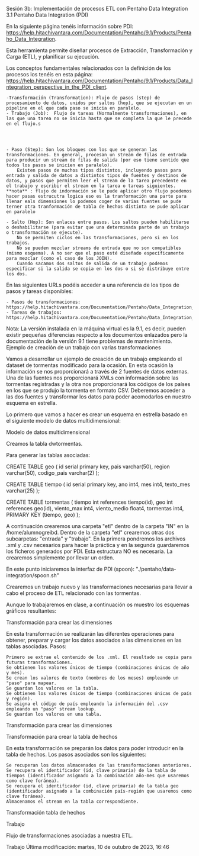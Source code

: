 Sesión 3b: Implementación de procesos ETL con Pentaho Data Integration 
3.1 Pentaho Data Integration (PDI)

En la siguiente página tenéis información sobre PDI: https://help.hitachivantara.com/Documentation/Pentaho/9.1/Products/Pentaho_Data_Integration.

Esta herramienta permite diseñar procesos de Extracción, Transformación y Carga (ETL), y planificar su ejecución.

Los conceptos fundamentales relacionados con la definición de los procesos los tenéis en esta página: https://help.hitachivantara.com/Documentation/Pentaho/9.1/Products/Data_Integration_perspective_in_the_PDI_client.

    -Transformación (Transformation): Flujo de pasos (step) de procesamiento de datos, unidos por saltos (hop), que se ejecutan en un pipeline en el que cada paso se inicia en paralelo.
    - Trabajo (Job):  Flujo de tareas (Normalmente transformaciones), en las que una tarea no se inicia hasta que se completa la que le precede en el flujo.s
    
    
   

    - Paso (Step): Son los bloques con los que se generan las transformaciones. En general, procesan un stream de filas de entrada para producir un stream de filas de salida (por eso tiene sentido que todos los pasos se inicien en paralelo). 
        Existen pasos de muchos tipos distintos, incluyendo pasos para entrada y salida de datos a distintos tipos de fuentes y destinos de datos, y pasos que permiten leer el stream de la tarea precedente en el trabajo y escribir el stream en la tarea o tareas siguientes.
    **nota** : flujo de indormación se le pude aplicar otro flujo poedemos hacer pasas estrucutra logica eso es la tranformación una parte para llenar eals dimensiones lo podemos coger de varias fuentes se pude terner otra tranformación de tabla de hechos distinta se pude aplicar en paralelo 

    - Salto (Hop): Son enlaces entre pasos. Los saltos pueden habilitarse o deshabilitarse (para evitar que una determinada parte de un trabajo o transformación se ejecute). 
        No se permiten ciclos en las transformaciones, pero si en los trabajos.
        No se pueden mezclar streams de entrada que no son compatibles (mismo esquema). A no ser que el paso esté diseñado específicamente para mezclar (como el caso de los JOIN).
        Cuando sacamos dos saltos de salida de un trabajo podemos especificar si la salida se copia en los dos o si se distribuye entre los dos.

En las siguientes URLs podéis acceder a una referencia de los tipos de pasos y tareas disponibles:

    - Pasos de transformaciones: https://help.hitachivantara.com/Documentation/Pentaho/Data_Integration_and_Analytics/9.5/Products/Transformation_step_reference
    - Tareas de trabajos: https://help.hitachivantara.com/Documentation/Pentaho/Data_Integration_and_Analytics/9.5/Products/Job_entry_reference

Nota: La versión instalada en la máquina virtual es la 9.1, es decir, pueden existir pequeñas diferencias respecto a los documentos enlazados pero la documentación de la versión 9.1 tiene problemas de mantenimiento.
Ejemplo de creación de un trabajo con varias transformaciones

Vamos a desarrollar un ejemplo de creación de un trabajo empleando el dataset de tormentas modificado para la ocasión. En esta ocasión la información se nos proporcionará a través de 2 fuentes de datos externas. Una de las fuentes nos proporcionará XMLs con información sobre las tormentas registradas y la otra nos proporcionará los códigos de los países en los que se produjo la tormenta en formato CSV. Deberemos acceder a las dos fuentes y transformar los datos para poder acomodarlos en nuestro esquema en estrella.

Lo primero que vamos a hacer es crear un esquema en estrella basado en el siguiente modelo de datos multidimensional:

Modelo de datos multidimensional

Creamos la tabla dwtormentas. 

Para generar las tablas asociadas:

CREATE TABLE geo (
	id serial primary key,
	pais varchar(50),
	region varchar(50),
	codigo_pais varchar(2)
);


CREATE TABLE tiempo (
	id serial primary key,
	ano int4,
	mes int4,
	texto_mes varchar(25)
);



CREATE TABLE tormentas (
	tiempo int references tiempo(id),
	geo int references geo(id),
	viento_max int4,
	viento_medio float4,
	tormentas int4,
	PRIMARY KEY (tiempo, geo)
);


A continuación crearemos una carpeta "etl" dentro de la carpeta "IN" en la  /home/alumnogreibd. Dentro de la carpeta "etl"  crearemos otras dos subcarpetas: "entrada" y "trabajo". En la primera pondremos los archivos .xml y .csv necesarios para hacer la práctica y en la segunda guardaremos los ficheros generados por PDI. Esta estructura NO es necesaria. La crearemos simplemente por llevar un orden.

En este punto iniciaremos la interfaz de PDI (spoon):  "./pentaho/data-integration/spoon.sh"

Crearemos un trabajo nuevo y las transformaciones necesarias para llevar a cabo el proceso de ETL relacionado con las tormentas.

Aunque lo trabajaremos en clase, a continuación os muestro los esquemas gráficos resultantes:

Transformación para crear las dimensiones

En esta transformación se realizarán las diferentes operaciones para obtener, preparar y cargar  los datos asociados a las dimensiones en las tablas asociadas. Pasos:

    Primero se extrae el contenido de los .xml. El resultado se copia para futuras transformaciones.
    Se obtienen los valores únicos de tiempo (combinaciones únicas de año y mes).
    Se crean los valores de texto (nombres de los meses) empleando un "paso" para mapear.
    Se guardan los valores en la tabla.
    Se obtienen los valores únicos de tiempo (combinaciones únicas de país y región).
    Se asigna el código de país empleando la información del .csv empleando un "paso" stream lookup.
    Se guardan los valores en una tabla.

Transformación para crear las dimensiones

Transformación para crear la tabla de hechos

En esta transformación se preparán los datos para poder introducir en la tabla de hechos. Los pasos asociados son los siguientes:

    Se recuperan los datos almacenados de las transformaciones anteriores.
    Se recupera el identificador (id, clave primaria) de la tabla de tiempos (identificador asignado a la combinación año-mes que usaremos como clave foránea).
    Se recupera el identificador (id, clave primaria) de la tabla geo (identificador asignado a la combinación país-región que usaremos como clave foránea).
    Almacenamos el stream en la tabla correspondiente.

Transformación tabla de hechos


Trabajo

Flujo de transformaciones asociadas a nuestra ETL.

Trabajo
Última modificación: martes, 10 de outubro de 2023, 16:46